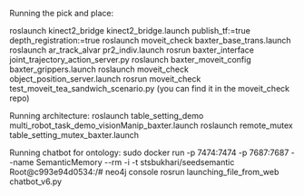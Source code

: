Running the pick and place:

roslaunch kinect2_bridge kinect2_bridge.launch publish_tf:=true depth_registration:=true
roslaunch moveit_check baxter_base_trans.launch
roslaunch ar_track_alvar pr2_indiv.launch
rosrun baxter_interface joint_trajectory_action_server.py
roslaunch baxter_moveit_config baxter_grippers.launch
roslaunch moveit_check object_position_server.launch
rosrun moveit_check test_moveit_tea_sandwich_scenario.py 
(you can find it in the moveit_check repo)

Running architecture:
roslaunch table_setting_demo multi_robot_task_demo_visionManip_baxter.launch
roslaunch remote_mutex table_setting_mutex_baxter.launch

Running chatbot for ontology:
sudo docker run -p 7474:7474 -p 7687:7687 --name SemanticMemory --rm -i -t stsbukhari/seedsemantic
Root@c993e94d0534:/# neo4j console
rosrun launching_file_from_web chatbot_v6.py

